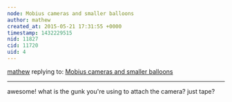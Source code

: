 ```yaml
---
node: Mobius cameras and smaller balloons
author: mathew
created_at: 2015-05-21 17:31:55 +0000
timestamp: 1432229515
nid: 11827
cid: 11720
uid: 4
---
```




[mathew](../profile/mathew) replying to: [Mobius cameras and smaller balloons](../notes/warren/05-21-2015/mobius-cameras-and-smaller-balloons)

----
awesome!  what is the gunk you're using to attach the camera? just tape?
